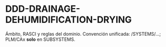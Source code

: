 # DDD-DRAINAGE-DEHUMIDIFICATION-DRYING
Ámbito, RASCI y reglas del dominio. Convención unificada: /SYSTEMS/…; PLM/CAx **solo** en SUBSYSTEMS.
